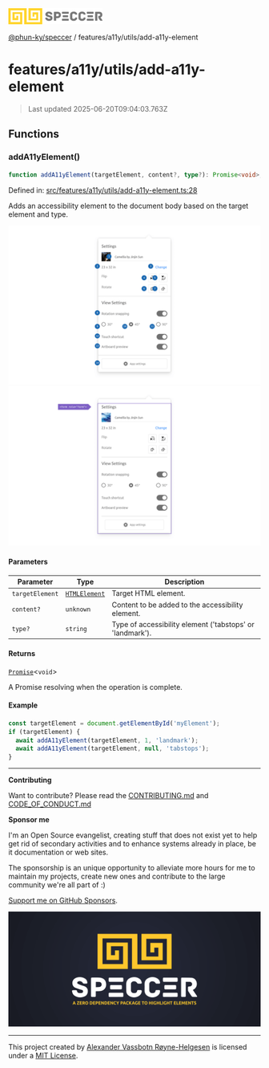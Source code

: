 <div><img alt="SPECCER logo" src="https://raw.githubusercontent.com/phun-ky/speccer/main/public/logo-speccer-horizontal-colored-package.svg?raw=true" style="max-height:32px;"/></div>

[@phun-ky/speccer](../../../README.md) / features/a11y/utils/add-a11y-element

# features/a11y/utils/add-a11y-element

> Last updated 2025-06-20T09:04:03.763Z

## Functions

### addA11yElement()

```ts
function addA11yElement(targetElement, content?, type?): Promise<void>;
```

Defined in:
[src/features/a11y/utils/add-a11y-element.ts:28](https://github.com/phun-ky/speccer/blob/main/src/features/a11y/utils/add-a11y-element.ts#L28)

Adds an accessibility element to the document body based on the target element
and type.

![Screenshot of speccer a11y tab stops in use](https://github.com/phun-ky/speccer/blob/main/public/speccer-a11y-tabstops-light.png?raw=true)
![Screenshot of speccer a11y landmark in use](https://github.com/phun-ky/speccer/blob/main/public/speccer-a11y-landmarks-light.png?raw=true)

#### Parameters

| Parameter       | Type                                                                    | Description                                               |
| --------------- | ----------------------------------------------------------------------- | --------------------------------------------------------- |
| `targetElement` | [`HTMLElement`](https://developer.mozilla.org/docs/Web/API/HTMLElement) | Target HTML element.                                      |
| `content?`      | `unknown`                                                               | Content to be added to the accessibility element.         |
| `type?`         | `string`                                                                | Type of accessibility element ('tabstops' or 'landmark'). |

#### Returns

[`Promise`](https://developer.mozilla.org/docs/Web/JavaScript/Reference/Global_Objects/Promise)<`void`>

A Promise resolving when the operation is complete.

#### Example

```ts
const targetElement = document.getElementById('myElement');
if (targetElement) {
  await addA11yElement(targetElement, 1, 'landmark');
  await addA11yElement(targetElement, null, 'tabstops');
}
```

---

**Contributing**

Want to contribute? Please read the
[CONTRIBUTING.md](https://github.com/phun-ky/speccer/blob/main/CONTRIBUTING.md)
and
[CODE_OF_CONDUCT.md](https://github.com/phun-ky/speccer/blob/main/CODE_OF_CONDUCT.md)

**Sponsor me**

I'm an Open Source evangelist, creating stuff that does not exist yet to help
get rid of secondary activities and to enhance systems already in place, be it
documentation or web sites.

The sponsorship is an unique opportunity to alleviate more hours for me to
maintain my projects, create new ones and contribute to the large community
we're all part of :)

[Support me on GitHub Sponsors](https://github.com/sponsors/phun-ky).

![Speccer banner, with logo and slogan: A zero dependency package to annotate or highlight elements](https://github.com/phun-ky/speccer/blob/main/public/speccer-banner.png?raw=true)

---

This project created by [Alexander Vassbotn Røyne-Helgesen](http://phun-ky.net)
is licensed under a [MIT License](https://choosealicense.com/licenses/mit/).
